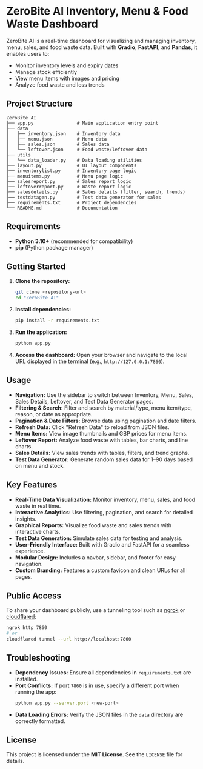 # ZeroBite AI Inventory, Menu & Food Waste Dashboard

ZeroBite AI is a real-time dashboard for visualizing and managing inventory, menu, sales, and food waste data. Built with **Gradio**, **FastAPI**, and **Pandas**, it enables users to:

- Monitor inventory levels and expiry dates
- Manage stock efficiently
- View menu items with images and pricing
- Analyze food waste and loss trends

## Project Structure

```
ZeroBite AI
├── app.py                # Main application entry point
├── data
│   ├── inventory.json    # Inventory data
│   ├── menu.json         # Menu data
│   ├── sales.json        # Sales data
│   └── leftover.json     # Food waste/leftover data
├── utils
│   └── data_loader.py    # Data loading utilities
├── layout.py             # UI layout components
├── inventorylist.py      # Inventory page logic
├── menuitems.py          # Menu page logic
├── salesreport.py        # Sales report logic
├── leftoverreport.py     # Waste report logic
├── salesdetails.py       # Sales details (filter, search, trends)
├── testdatagen.py        # Test data generator for sales
├── requirements.txt      # Project dependencies
└── README.md             # Documentation
```

## Requirements

- **Python 3.10+** (recommended for compatibility)
- **pip** (Python package manager)

## Getting Started

1. **Clone the repository:**
   ```sh
   git clone <repository-url>
   cd "ZeroBite AI"
   ```

2. **Install dependencies:**
   ```sh
   pip install -r requirements.txt
   ```

3. **Run the application:**
   ```sh
   python app.py
   ```

4. **Access the dashboard:**
   Open your browser and navigate to the local URL displayed in the terminal (e.g., `http://127.0.0.1:7860`).

## Usage

- **Navigation:** Use the sidebar to switch between Inventory, Menu, Sales, Sales Details, Leftover, and Test Data Generator pages.
- **Filtering & Search:** Filter and search by material/type, menu item/type, reason, or date as appropriate.
- **Pagination & Date Filters:** Browse data using pagination and date filters.
- **Refresh Data:** Click "Refresh Data" to reload from JSON files.
- **Menu Items:** View image thumbnails and GBP prices for menu items.
- **Leftover Report:** Analyze food waste with tables, bar charts, and line charts.
- **Sales Details:** View sales trends with tables, filters, and trend graphs.
- **Test Data Generator:** Generate random sales data for 1–90 days based on menu and stock.

## Key Features

- **Real-Time Data Visualization:** Monitor inventory, menu, sales, and food waste in real time.
- **Interactive Analytics:** Use filtering, pagination, and search for detailed insights.
- **Graphical Reports:** Visualize food waste and sales trends with interactive charts.
- **Test Data Generation:** Simulate sales data for testing and analysis.
- **User-Friendly Interface:** Built with Gradio and FastAPI for a seamless experience.
- **Modular Design:** Includes a navbar, sidebar, and footer for easy navigation.
- **Custom Branding:** Features a custom favicon and clean URLs for all pages.

## Public Access

To share your dashboard publicly, use a tunneling tool such as [ngrok](https://ngrok.com/) or [cloudflared](https://developers.cloudflare.com/cloudflare-one/connections/connect-apps/install-and-setup/installation/):

```sh
ngrok http 7860
# or
cloudflared tunnel --url http://localhost:7860
```

## Troubleshooting

- **Dependency Issues:** Ensure all dependencies in `requirements.txt` are installed.
- **Port Conflicts:** If port `7860` is in use, specify a different port when running the app:
  ```sh
  python app.py --server.port <new-port>
  ```
- **Data Loading Errors:** Verify the JSON files in the `data` directory are correctly formatted.

## License

This project is licensed under the **MIT License**. See the `LICENSE` file for details.
